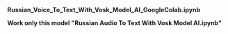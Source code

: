 **Russian_Voice_To_Text_With_Vosk_Model_AI_GoogleColab.ipynb**

**Work only this model "Russian Audio To Text With Vosk Model AI.ipynb"**
